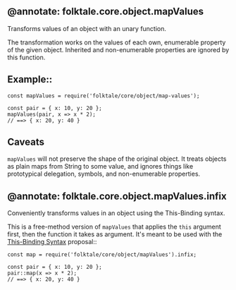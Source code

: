 @annotate: folktale.core.object.mapValues
---
Transforms values of an object with an unary function.

The transformation works on the values of each own, enumerable
property of the given object. Inherited and non-enumerable
properties are ignored by this function.


## Example::

    const mapValues = require('folktale/core/object/map-values');

    const pair = { x: 10, y: 20 };
    mapValues(pair, x => x * 2);
    // ==> { x: 20, y: 40 }


## Caveats

`mapValues` will not preserve the shape of the original object.
It treats objects as plain maps from String to some value, and
ignores things like prototypical delegation, symbols, and non-enumerable
properties.


@annotate: folktale.core.object.mapValues.infix
---
Conveniently transforms values in an object using the This-Binding syntax.

This is a free-method version of `mapValues` that applies the `this`
argument first, then the function it takes as argument. It's meant to
be used with the [This-Binding Syntax][es-bind] proposal::

    const map = require('folktale/core/object/mapValues').infix;

    const pair = { x: 10, y: 20 };
    pair::map(x => x * 2);
    // ==> { x: 20, y: 40 }

[es-bind]: https://github.com/zenparsing/es-function-bind


